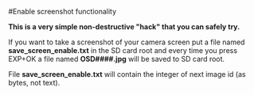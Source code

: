 #Enable screenshot functionality

**This is a very simple non-destructive "hack" that you can safely try.**

If you want to take a screenshot of your camera screen put a file named **save_screen_enable.txt** in the SD card root and every time you press EXP+OK a file named **OSD####.jpg** will be saved to SD card root. 

File **save_screen_enable.txt** will contain the integer of next image id (as bytes, not text).
